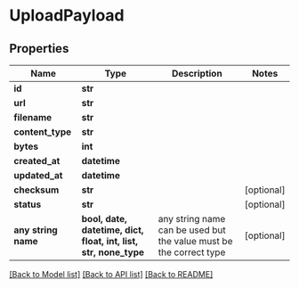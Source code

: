 # UploadPayload


## Properties
Name | Type | Description | Notes
------------ | ------------- | ------------- | -------------
**id** | **str** |  | 
**url** | **str** |  | 
**filename** | **str** |  | 
**content_type** | **str** |  | 
**bytes** | **int** |  | 
**created_at** | **datetime** |  | 
**updated_at** | **datetime** |  | 
**checksum** | **str** |  | [optional] 
**status** | **str** |  | [optional] 
**any string name** | **bool, date, datetime, dict, float, int, list, str, none_type** | any string name can be used but the value must be the correct type | [optional]

[[Back to Model list]](../README.md#documentation-for-models) [[Back to API list]](../README.md#documentation-for-api-endpoints) [[Back to README]](../README.md)


